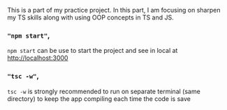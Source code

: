 This is a part of my practice project.
In this part, I am focusing on sharpen my TS skills along with using OOP concepts in TS and JS.

### `"npm start"`,

`npm start` can be use to start the project and see in local at [http://localhost:3000](http://localhost:3000)

### `"tsc -w"`,

`tsc -w` is strongly recommended to run on separate terminal (same directory) to keep the app compiling each time the code is save
